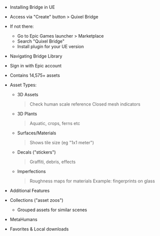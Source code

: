 - Installing Bridge in UE
 - Access via "Create" button > Quixel Bridge
 - If not there:
   * Go to Epic Games launcher > Marketplace
   * Search "Quixel Bridge"
   * Install plugin for your UE version
 
- Navigating Bridge Library
 - Sign in with Epic account
 - Contains 14,575+ assets
 - Asset Types:
   * 3D Assets
     > Check human scale reference
     > Closed mesh indicators
   * 3D Plants 
     > Aquatic, crops, ferns etc
   * Surfaces/Materials
     > Shows tile size (eg "1x1 meter")
   * Decals ("stickers")
     > Graffiti, debris, effects
   * Imperfections
     > Roughness maps for materials
     > Example: fingerprints on glass

- Additional Features  
 - Collections ("asset zoos")
   * Grouped assets for similar scenes
 - MetaHumans
 - Favorites & Local downloads